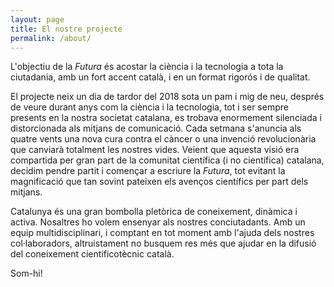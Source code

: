 ```yaml
---
layout: page
title: El nostre projecte
permalink: /about/
---
```

L'objectiu de la *Futura* és acostar la ciència i la tecnologia a tota la ciutadania, amb un fort accent català, i en un format rigorós i de qualitat.

El projecte neix un dia de tardor del 2018 sota un pam i mig de neu, després de veure durant anys com la ciència i la tecnologia, tot i ser sempre presents en la nostra societat catalana, es trobava enormement silenciada i distorcionada als mitjans de comunicació. Cada setmana s'anuncia als quatre vents una nova cura contra el càncer o una invenció revolucionària que canviarà totalment les nostres vides. Veient que aquesta visió era compartida per gran part de la comunitat científica (i no científica) catalana, decidim pendre partit i començar a escriure la *Futura*, tot evitant la magnificació que tan sovint pateixen els avenços científics per part dels mitjans.

Catalunya és una gran bombolla pletòrica de coneixement, dinàmica i activa. Nosaltres ho volem ensenyar als nostres conciutadants. Amb un equip multidisciplinari, i comptant en tot moment amb l'ajuda dels nostres col·laboradors, altruistament no busquem res més que ajudar en la difusió del coneixement cientificotècnic català.

Som-hi!
